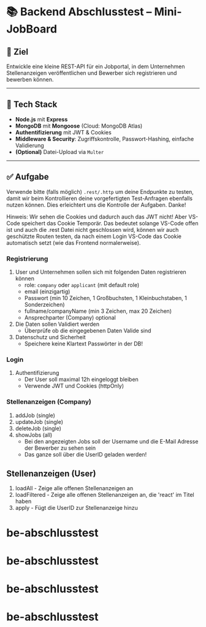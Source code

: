 # 📚 Backend Abschlusstest – Mini-JobBoard

## 🎯 Ziel

Entwickle eine kleine REST-API für ein Jobportal, in dem Unternehmen Stellenanzeigen veröffentlichen und Bewerber sich registrieren und bewerben können.

---

## 🧱 Tech Stack

- **Node.js** mit **Express**
- **MongoDB** mit **Mongoose** (Cloud: MongoDB Atlas)
- **Authentifizierung** mit JWT & Cookies
- **Middleware & Security**: Zugriffskontrolle, Passwort-Hashing, einfache Validierung
- **(Optional)** Datei-Upload via `Multer`

---

## ✅ Aufgabe

Verwende bitte (falls möglich) `.rest/.http` um deine Endpunkte zu testen, damit wir beim Kontrollieren deine vorgefertigten Test-Anfragen ebenfalls nutzen können. Dies erleichtert uns die Kontrolle der Aufgaben. Danke!

Hinweis: Wir sehen die Cookies und dadurch auch das JWT nicht! Aber VS- Code speichert das Cookie Temporär. Das bedeutet solange VS-Code offen ist und auch die .rest Datei nicht geschlossen wird, können wir auch geschützte Routen testen, da nach einem Login VS-Code das Cookie automatisch setzt (wie das Frontend normalerweise).

### Registrierung

1. User und Unternehmen sollen sich mit folgenden Daten registrieren können
   - role: `company` oder `applicant` (mit default role)
   - email (einzigartig)
   - Passwort (min 10 Zeichen, 1 Großbuchsten, 1 Kleinbuchstaben, 1 Sonderzeichen)
   - fullname/companyName (min 3 Zeichen, max 20 Zeichen)
   - Ansprechparter (Company) optional
2. Die Daten sollen Validiert werden
   - Überprüfe ob die eingegebenen Daten Valide sind
3. Datenschutz und Sicherheit
   - Speichere keine Klartext Passwörter in der DB!

### Login

1. Authentifizierung
   - Der User soll maximal 12h eingeloggt bleiben
   - Verwende JWT und Cookies (httpOnly)

### Stellenanzeigen (Company)

1. addJob (single)
2. updateJob (single)
3. deleteJob (single)
4. showJobs (all)
   - Bei den angezeigten Jobs soll der Username und die E-Mail Adresse der Bewerber zu sehen sein
   - Das ganze soll über die UserID geladen werden!

## Stellenanzeigen (User)

1. loadAll - Zeige alle offenen Stellenanzeigen an
2. loadFiltered - Zeige alle offenen Stellenanzeigen an, die 'react' im Titel haben
3. apply - Fügt die UserID zur Stellenanzeige hinzu
# be-abschlusstest
# be-abschlusstest
# be-abschlusstest
# be-abschlusstest
